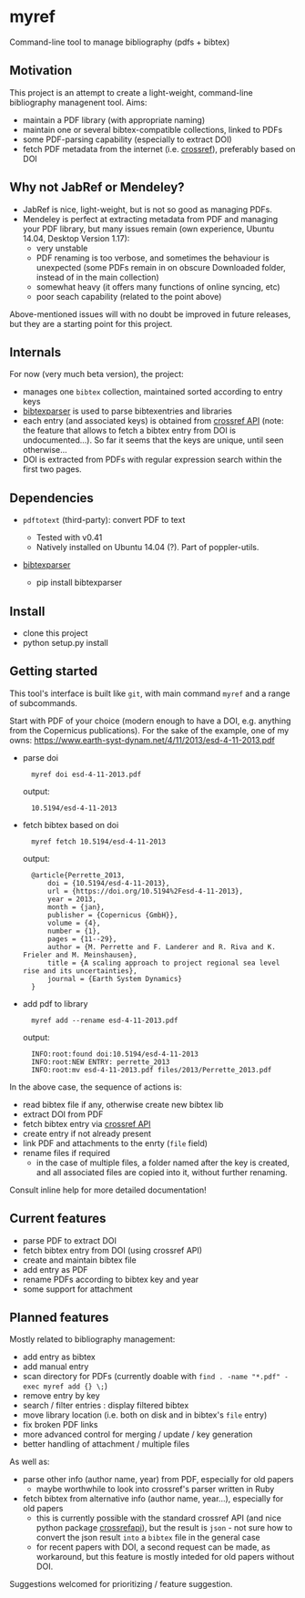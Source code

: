 # myref

Command-line tool to manage bibliography (pdfs + bibtex)

Motivation
----------
This project is an attempt to create a light-weight, 
command-line bibliography managenent tool. Aims:

- maintain a PDF library (with appropriate naming)
- maintain one or several bibtex-compatible collections, linked to PDFs
- some PDF-parsing capability (especially to extract DOI)
- fetch PDF metadata from the internet (i.e. [crossref](https://github.com/CrossRef/rest-api-doc)), preferably based on DOI

Why not JabRef or Mendeley?
--------------------------
- JabRef is nice, light-weight, but is not so good as managing PDFs.
- Mendeley is perfect at extracting metadata from PDF and managing your PDF library, 
but many issues remain (own experience, Ubuntu 14.04, Desktop Version 1.17):
    - very unstable
    - PDF renaming is too verbose, and sometimes the behaviour is unexpected (some PDFs remain in on obscure Downloaded folder, instead of in the main collection)
    - somewhat heavy (it offers many functions of online syncing, etc)
    - poor seach capability (related to the point above)

Above-mentioned issues will with no doubt be improved in future releases, but they are a starting point for this project.


Internals
---------
For now (very much beta version), the project:
- manages one `bibtex` collection, maintained sorted according to entry keys
- [bibtexparser](https://bibtexparser.readthedocs.io/en/v0.6.2) is used to parse bibtexentries and libraries
- each entry (and associated keys) is obtained from [crossref API](https://github.com/CrossRef/rest-api-doc/issues/115#issuecomment-221821473) (note: the feature that allows to fetch a bibtex entry from DOI is undocumented...). So far it seems that the keys are unique, until seen otherwise...
- DOI is extracted from PDFs with regular expression search within the first two pages.


Dependencies
------------
- `pdftotext` (third-party): convert PDF to text
    - Tested with v0.41
    - Natively installed on Ubuntu 14.04 (?). Part of poppler-utils.

- [bibtexparser](https://bibtexparser.readthedocs.io/en/v0.6.2)
    - pip install bibtexparser


Install
-------
- clone this project
- python setup.py install


Getting started
---------------
This tool's interface is built like `git`, with main command `myref` and a range of subcommands.

Start with PDF of your choice (modern enough to have a DOI, e.g. anything from the Copernicus publications). 
For the sake of the example, one of my owns: https://www.earth-syst-dynam.net/4/11/2013/esd-4-11-2013.pdf

- parse doi

        myref doi esd-4-11-2013.pdf
    output:
    
        10.5194/esd-4-11-2013
    
- fetch bibtex based on doi

        myref fetch 10.5194/esd-4-11-2013
        
    output:
    
        @article{Perrette_2013,
            doi = {10.5194/esd-4-11-2013},
            url = {https://doi.org/10.5194%2Fesd-4-11-2013},
            year = 2013,
            month = {jan},
            publisher = {Copernicus {GmbH}},
            volume = {4},
            number = {1},
            pages = {11--29},
            author = {M. Perrette and F. Landerer and R. Riva and K. Frieler and M. Meinshausen},
            title = {A scaling approach to project regional sea level rise and its uncertainties},
            journal = {Earth System Dynamics}
        }

- add pdf to library

        myref add --rename esd-4-11-2013.pdf
        
    output:
    
        INFO:root:found doi:10.5194/esd-4-11-2013
        INFO:root:NEW ENTRY: perrette_2013
        INFO:root:mv esd-4-11-2013.pdf files/2013/Perrette_2013.pdf
    
    
In the above case, the sequence of actions is:
- read bibtex file if any, otherwise create new bibtex lib
- extract DOI from PDF
- fetch bibtex entry via [crossref API](https://github.com/CrossRef/rest-api-doc/issues/115#issuecomment-221821473)
- create entry if not already present
- link PDF and attachments to the enrty (`file` field)
- rename files if required
    - in the case of multiple files, a folder named after the key is created, and all associated files are copied into it, without further renaming.


Consult inline help for more detailed documentation!


Current features
----------------
- parse PDF to extract DOI
- fetch bibtex entry from DOI (using crossref API)
- create and maintain bibtex file
- add entry as PDF
- rename PDFs according to bibtex key and year
- some support for attachment


Planned features
----------------
Mostly related to bibliography management:
- add entry as bibtex
- add manual entry 
- scan directory for PDFs (currently doable with `find . -name "*.pdf" -exec myref add {} \;`)
- remove entry by key
- search / filter entries : display filtered bibtex
- move library location (i.e. both on disk and in bibtex's `file` entry)
- fix broken PDF links
- more advanced control for merging / update / key generation
- better handling of attachment / multiple files

As well as:
- parse other info (author name, year) from PDF, especially for old papers
    - maybe worthwhile to look into crossref's parser written in Ruby
- fetch bibtex from alternative info (author name, year...), especially for old papers
    - this is currently possible with the standard crossref API (and nice python package [crossrefapi](https://github.com/fabiobatalha/crossrefapi)), but the result is `json`    - not sure how to convert the json result `into` a `bibtex` file in the general case
    - for recent papers with DOI, a second request can be made, as workaround, but this feature is mostly inteded for old papers without DOI.

Suggestions welcomed for prioritizing / feature suggestion.
